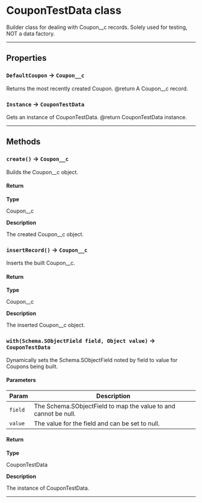 # CouponTestData class

Builder class for dealing with Coupon__c records. Solely used for testing, NOT a data factory.

---
## Properties

### `DefaultCoupon` → `Coupon__c`

Returns the most recently created Coupon. @return A Coupon__c record.

### `Instance` → `CouponTestData`

Gets an instance of CouponTestData. @return CouponTestData instance.

---
## Methods
### `create()` → `Coupon__c`

Builds the Coupon__c object.

#### Return

**Type**

Coupon__c

**Description**

The created Coupon__c object.

### `insertRecord()` → `Coupon__c`

Inserts the built Coupon__c.

#### Return

**Type**

Coupon__c

**Description**

The inserted Coupon__c object.

### `with(Schema.SObjectField field, Object value)` → `CouponTestData`

Dynamically sets the Schema.SObjectField noted by field to value for Coupons being built.

#### Parameters
|Param|Description|
|-----|-----------|
|`field` |  The Schema.SObjectField to map the value to and cannot be null. |
|`value` |  The value for the field and can be set to null. |

#### Return

**Type**

CouponTestData

**Description**

The instance of CouponTestData.

---
